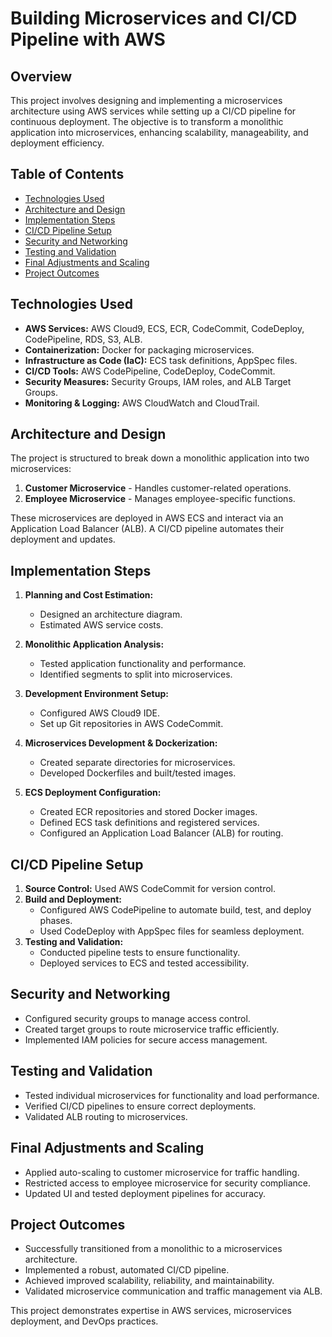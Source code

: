 # Building Microservices and CI/CD Pipeline with AWS

## Overview
This project involves designing and implementing a microservices architecture using AWS services while setting up a CI/CD pipeline for continuous deployment. The objective is to transform a monolithic application into microservices, enhancing scalability, manageability, and deployment efficiency.

## Table of Contents
- [Technologies Used](#technologies-used)
- [Architecture and Design](#architecture-and-design)
- [Implementation Steps](#implementation-steps)
- [CI/CD Pipeline Setup](#cicd-pipeline-setup)
- [Security and Networking](#security-and-networking)
- [Testing and Validation](#testing-and-validation)
- [Final Adjustments and Scaling](#final-adjustments-and-scaling)
- [Project Outcomes](#project-outcomes)

## Technologies Used
- **AWS Services:** AWS Cloud9, ECS, ECR, CodeCommit, CodeDeploy, CodePipeline, RDS, S3, ALB.
- **Containerization:** Docker for packaging microservices.
- **Infrastructure as Code (IaC):** ECS task definitions, AppSpec files.
- **CI/CD Tools:** AWS CodePipeline, CodeDeploy, CodeCommit.
- **Security Measures:** Security Groups, IAM roles, and ALB Target Groups.
- **Monitoring & Logging:** AWS CloudWatch and CloudTrail.

## Architecture and Design
The project is structured to break down a monolithic application into two microservices:
1. **Customer Microservice** - Handles customer-related operations.
2. **Employee Microservice** - Manages employee-specific functions.

These microservices are deployed in AWS ECS and interact via an Application Load Balancer (ALB). A CI/CD pipeline automates their deployment and updates.

## Implementation Steps
1. **Planning and Cost Estimation:**
   - Designed an architecture diagram.
   - Estimated AWS service costs.

2. **Monolithic Application Analysis:**
   - Tested application functionality and performance.
   - Identified segments to split into microservices.

3. **Development Environment Setup:**
   - Configured AWS Cloud9 IDE.
   - Set up Git repositories in AWS CodeCommit.

4. **Microservices Development & Dockerization:**
   - Created separate directories for microservices.
   - Developed Dockerfiles and built/tested images.

5. **ECS Deployment Configuration:**
   - Created ECR repositories and stored Docker images.
   - Defined ECS task definitions and registered services.
   - Configured an Application Load Balancer (ALB) for routing.

## CI/CD Pipeline Setup
1. **Source Control:** Used AWS CodeCommit for version control.
2. **Build and Deployment:**
   - Configured AWS CodePipeline to automate build, test, and deploy phases.
   - Used CodeDeploy with AppSpec files for seamless deployment.
3. **Testing and Validation:**
   - Conducted pipeline tests to ensure functionality.
   - Deployed services to ECS and tested accessibility.

## Security and Networking
- Configured security groups to manage access control.
- Created target groups to route microservice traffic efficiently.
- Implemented IAM policies for secure access management.

## Testing and Validation
- Tested individual microservices for functionality and load performance.
- Verified CI/CD pipelines to ensure correct deployments.
- Validated ALB routing to microservices.

## Final Adjustments and Scaling
- Applied auto-scaling to customer microservice for traffic handling.
- Restricted access to employee microservice for security compliance.
- Updated UI and tested deployment pipelines for accuracy.

## Project Outcomes
- Successfully transitioned from a monolithic to a microservices architecture.
- Implemented a robust, automated CI/CD pipeline.
- Achieved improved scalability, reliability, and maintainability.
- Validated microservice communication and traffic management via ALB.

This project demonstrates expertise in AWS services, microservices deployment, and DevOps practices.

